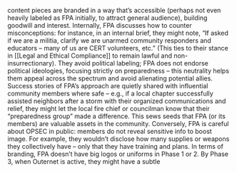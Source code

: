 content pieces are branded in a way that’s accessible (perhaps not even heavily labeled as FPA initially, to attract general audience), building goodwill and interest. Internally, FPA discusses how to counter misconceptions: for instance, in an internal brief, they might note, “If asked if we are a militia, clarify we are unarmed community responders and educators – many of us are CERT volunteers, etc.” (This ties to their stance in [[Legal and Ethical Compliance]] to remain lawful and non-insurrectionary). They avoid political labeling; FPA does not endorse political ideologies, focusing strictly on preparedness – this neutrality helps them appeal across the spectrum and avoid alienating potential allies. Success stories of FPA’s approach are quietly shared with influential community members where safe – e.g., if a local chapter successfully assisted neighbors after a storm with their organized communications and relief, they might let the local fire chief or councilman know that their “preparedness group” made a difference. This sews seeds that FPA (or its members) are valuable assets in the community. Conversely, FPA is careful about OPSEC in public: members do not reveal sensitive info to boost image. For example, they wouldn’t disclose how many supplies or weapons they collectively have – only that they have training and plans. In terms of branding, FPA doesn’t have big logos or uniforms in Phase 1 or 2. By Phase 3, when Outernet is active, they might have a subtle